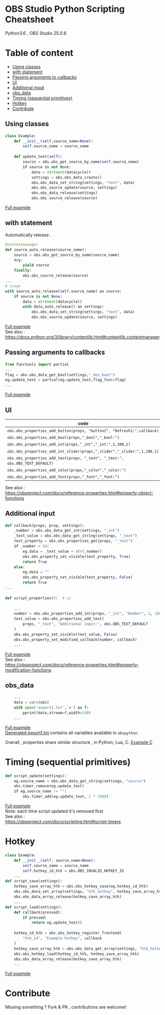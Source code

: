 # OBS Studio Python Scripting Cheatsheet
Python3.6 , OBS Studio 25.0.8 
# Table of content 
- [Using classes](#using-classes)
- [with statement](#with-statement)
- [Passing arguments to callbacks](#passing-arguments-to-callbacks)
- [UI](#ui)
- [Additional input](#additional-input)
- [obs_data](#obs_data)
- [Timing (sequential primitives) ](#timing-(sequential-primitives))
- [Hotkey](#hotkey)
- [Contribute](#contribute)

## Using classes 
```python
class Example:
    def __init__(self,source_name=None):
        self.source_name = source_name

    def update_text(self):
        source = obs.obs_get_source_by_name(self.source_name)
        if source is not None:
            data = str(next(datacycle))
            settings = obs.obs_data_create()
            obs.obs_data_set_string(settings, "text", data)
            obs.obs_source_update(source, settings)
            obs.obs_data_release(settings)
            obs.obs_source_release(source)
```
[Full example](example_class.py)

## with statement 
Automatically release .

```python
@contextmanager
def source_auto_release(source_name):
    source = obs.obs_get_source_by_name(source_name)
    try:
        yield source 
    finally:
        obs.obs_source_release(source)
...
# usage
with source_auto_release(self.source_name) as source:
    if source is not None:
        data = str(next(datacycle))
        with data_auto_release() as settings:
            obs.obs_data_set_string(settings, "text", data)
            obs.obs_source_update(source, settings)
```
[Full example](with_stmt.py)  
See also :   
https://docs.python.org/3/library/contextlib.html#contextlib.contextmanager
## Passing arguments to callbacks
```python
from functools import partial
...
flag = obs.obs_data_get_bool(settings,"_obs_bool")
eg.update_text = partial(eg.update_text,flag_func=flag)
...
```
[Full example](callback_partial.py)
## UI
|code   | result  |
| ---   | ---     |
|`obs.obs_properties_add_button(props, "button1", "Refresh1:",callback)` | ![img](button.png) |
|`obs.obs_properties_add_bool(props,"_bool","_bool:")` | ![img](bool.png) |
|`obs.obs_properties_add_int(props,"_int","_int:",1,100,1)` | ![img](int.png) |
|`obs.obs_properties_add_int_slider(props,"_slider","_slider:",1,100,1) ` | ![img](slider.png) |
|`obs.obs_properties_add_text(props, "_text", "_text:", obs.OBS_TEXT_DEFAULT) ` | ![img](text.png) |
|`obs.obs_properties_add_color(props,"_color","_color:") ` | ![img](color.png) |
|`obs.obs_properties_add_font(props,"_font","_font:")  `|  ![img](font.png) |

See also :   
https://obsproject.com/docs/reference-properties.html#property-object-functions

## Additional input 
```python
def callback(props, prop, settings):
    _number = obs.obs_data_get_int(settings, "_int")
    _text_value = obs.obs_data_get_string(settings, "_text")
    text_property = obs.obs_properties_get(props, "_text")
    if _number > 50:
        eg.data = _text_value + str(_number)
        obs.obs_property_set_visible(text_property, True)
        return True
    else:
        eg.data = ""
        obs.obs_property_set_visible(text_property, False)
        return True
...

def script_properties():  # ui

    ...
    number = obs.obs_properties_add_int(props, "_int", "Number", 1, 100, 1)
    text_value = obs.obs_properties_add_text(
        props, "_text", "Additional input:", obs.OBS_TEXT_DEFAULT
    )
    obs.obs_property_set_visible(text_value, False)
    obs.obs_property_set_modified_callback(number, callback)
    ...
```
[Full example](modification_prop.py)  
See also :  
https://obsproject.com/docs/reference-properties.html#property-modification-functions

## obs_data
```python
    ...
    data = vars(obs)
    with open('export1.txt','w') as f:
        pprint(data,stream=f,width=100)
    ...

```
[Full example](export_vars.py)  
[Generated export1.txt](export1.txt) contains all variables available in `obspython`  

Overall , properties share similar structure , in Python, Lua, C.
[Example C](https://github.com/obsproject/obs-studio/blob/05c9ddd2293a17717a1bb4189406dfdad79a93e1/plugins/oss-audio/oss-input.c#L626)


# Timing (sequential primitives)

```python
def script_update(settings):
    eg.source_name = obs.obs_data_get_string(settings, "source")
    obs.timer_remove(eg.update_text)
    if eg.source_name != "":
        obs.timer_add(eg.update_text, 1 * 1000)
```
[Full example](example_class.py)  
Note: each time script updated it's removed first  
See also :   
https://obsproject.com/docs/scripting.html#script-timers  

# Hotkey
```python
class Example:
    def __init__(self, source_name=None):
        self.source_name = source_name
        self.hotkey_id_htk = obs.OBS_INVALID_HOTKEY_ID
    ...
def script_save(settings):
    hotkey_save_array_htk = obs.obs_hotkey_save(eg.hotkey_id_htk)
    obs.obs_data_set_array(settings, "htk_hotkey", hotkey_save_array_htk)
    obs.obs_data_array_release(hotkey_save_array_htk)
    ...
def script_load(settings):
    def callback(pressed):
        if pressed:
            return eg.update_text()

    hotkey_id_htk = obs.obs_hotkey_register_frontend(
        "htk_id", "Example hotkey", callback
    )
    hotkey_save_array_htk = obs.obs_data_get_array(settings, "htk_hotkey")
    obs.obs_hotkey_load(hotkey_id_htk, hotkey_save_array_htk)
    obs.obs_data_array_release(hotkey_save_array_htk)
    ...
```
[Full example](hotkey_exmpl.py)
# Contribute
Missing something ? Fork & PR , contributions are welcome!

